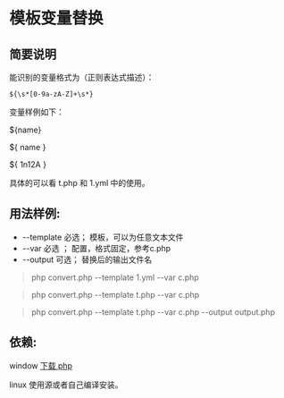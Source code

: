 # 模板变量替换
## 简要说明
能识别的变量格式为（正则表达式描述）：

    ${\s*[0-9a-zA-Z]+\s*}

变量样例如下：

${name}

${ name }

${ 1n12A }

具体的可以看 t.php 和 1.yml 中的使用。

## 用法样例:
- --template 必选； 模板，可以为任意文本文件
- --var 必选 ； 配置，格式固定，参考c.php
- --output 可选； 替换后的输出文件名

> php convert.php  --template 1.yml  --var c.php

> php convert.php  --template t.php --var c.php

> php convert.php  --template t.php  --var c.php --output output.php


##  依赖:

window [下载 php](http://windows.php.net/download/)

linux 使用源或者自己编译安装。
